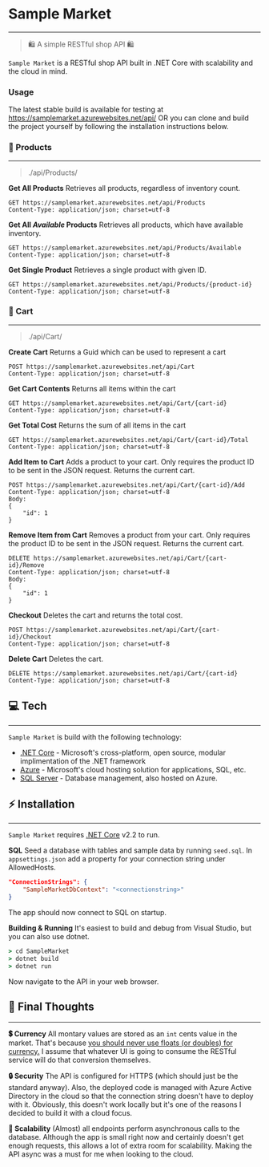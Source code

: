 # Sample Market
---
> 🛍️ A simple RESTful shop API 🛍️

`Sample Market` is a RESTful shop API built in .NET Core with scalability and the cloud in mind. 
### Usage
The latest stable build is available for testing at https://samplemarket.azurewebsites.net/api/ OR you can clone and build the project yourself by following the installation instructions below.

### 👜 Products
---
>./api/Products/

__Get All Products__
Retrieves all products, regardless of inventory count.
```HTTP
GET https://samplemarket.azurewebsites.net/api/Products
Content-Type: application/json; charset=utf-8
```
__Get All *Available* Products__
Retrieves all products, which have available inventory.
```HTTP
GET https://samplemarket.azurewebsites.net/api/Products/Available
Content-Type: application/json; charset=utf-8
```
__Get Single Product__
Retrieves a single product with given ID.
```HTTP
GET https://samplemarket.azurewebsites.net/api/Products/{product-id}
Content-Type: application/json; charset=utf-8
```
### 🛒 Cart
---
>./api/Cart/

__Create Cart__
Returns a Guid which can be used to represent a cart
```HTTP
POST https://samplemarket.azurewebsites.net/api/Cart
Content-Type: application/json; charset=utf-8
```
__Get Cart Contents__
Returns all items within the cart
```HTTP
GET https://samplemarket.azurewebsites.net/api/Cart/{cart-id}
Content-Type: application/json; charset=utf-8
```
__Get Total Cost__
Returns the sum of all items in the cart
```HTTP
GET https://samplemarket.azurewebsites.net/api/Cart/{cart-id}/Total
Content-Type: application/json; charset=utf-8
```
__Add Item to Cart__
Adds a product to your cart. Only requires the product ID to be sent in the JSON request. 
Returns the current cart.
```HTTP
POST https://samplemarket.azurewebsites.net/api/Cart/{cart-id}/Add
Content-Type: application/json; charset=utf-8
Body:
{
    "id": 1
}
```
__Remove Item from Cart__
Removes a product from your cart. Only requires the product ID to be sent in the JSON request. 
Returns the current cart.
```HTTP
DELETE https://samplemarket.azurewebsites.net/api/Cart/{cart-id}/Remove
Content-Type: application/json; charset=utf-8
Body:
{
    "id": 1
}
```
__Checkout__
Deletes the cart and returns the total cost.
```HTTP
POST https://samplemarket.azurewebsites.net/api/Cart/{cart-id}/Checkout
Content-Type: application/json; charset=utf-8
```
__Delete Cart__
Deletes the cart.
```HTTP
DELETE https://samplemarket.azurewebsites.net/api/Cart/{cart-id}
Content-Type: application/json; charset=utf-8
```
## 💻 Tech
---
`Sample Market` is build with the following technology:

* [.NET Core](https://dotnet.microsoft.com/) - Microsoft's cross-platform, open source, modular implimentation of the .NET framework
* [Azure](https://azure.microsoft.com/) - Microsoft's cloud hosting solution for applications, SQL, etc.
* [SQL Server](https://www.microsoft.com/en-cy/sql-server/) - Database management, also hosted on Azure. 

## ⚡ Installation
---

`Sample Market` requires [.NET Core](https://dotnet.microsoft.com/download) v2.2 to run.

__SQL__
Seed a database with tables and sample data by running `seed.sql`.
In `appsettings.json` add a property for your connection string under AllowedHosts.
```json
"ConnectionStrings": {
    "SampleMarketDbContext": "<connectionstring>"
}
```
The app should now connect to SQL on startup.

__Building & Running__
It's easiest to build and debug from Visual Studio, but you can also use dotnet.

```cmd
> cd SampleMarket
> dotnet build
> dotnet run
```
Now navigate to the API in your web browser.
## 💭 Final Thoughts
---

__💲 Currency__
All montary values are stored as an `int` cents value in the market. That's because [you should never use floats (or doubles) for currency.](https://husobee.github.io/money/float/2016/09/23/never-use-floats-for-currency.html) I assume that whatever UI is going to consume the RESTful service will do that conversion themselves.

__🔒 Security__
The API is configured for HTTPS (which should just be the standard anyway). Also, the deployed code is managed with Azure Active Directory in the cloud so that the connection string doesn't have to deploy with it. Obviously, this doesn't work locally but it's one of the reasons I decided to build it with a cloud focus.

__🌱 Scalability__
(Almost) all endpoints perform asynchronous calls to the database. Although the app is small right now and certainly doesn't get enough requests, this allows a lot of extra room for scalability. Making the API async was a must for me when looking to the cloud.

